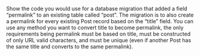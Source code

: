 Show the code you would use for a database migration that added a field “permalink” to an existing table called “post”. The migration is to also create a permalink for every existing Post record based on the “title” field. You can use any method you want to convert title to become permalink, the only requirements being permalink must be based on title, must be constructed of only URL valid characters, and must be unique (even if another Post has the same title and converts to the same permalink).
